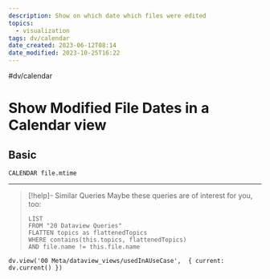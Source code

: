 ```yaml
---
description: Show on which date which files were edited
topics:
  - visualization
tags: dv/calendar
date_created: 2023-06-12T08:14
date_modified: 2023-10-25T16:22
---
```


#dv/calendar

# Show Modified File Dates in a Calendar view

## Basic

```dataview
CALENDAR file.mtime
```

---

<!-- === end of query page ===  -->

> [!help]- Similar Queries
> Maybe these queries are of interest for you, too:
>
> ```dataview
> LIST
> FROM "20 Dataview Queries"
> FLATTEN topics as flattenedTopics
> WHERE contains(this.topics, flattenedTopics)
> AND file.name != this.file.name
> ```

```dataviewjs
dv.view('00 Meta/dataview_views/usedInAUseCase',  { current: dv.current() })
```
